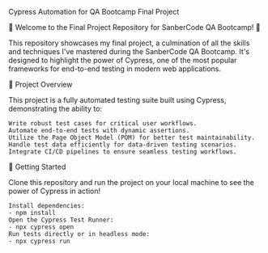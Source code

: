Cypress Automation for QA Bootcamp Final Project

🚀 Welcome to the Final Project Repository for SanberCode QA Bootcamp! 🚀

This repository showcases my final project, a culmination of all the skills and techniques I've mastered during the SanberCode QA Bootcamp. It's designed to highlight the power of Cypress, one of the most popular frameworks for end-to-end testing in modern web applications.

📌 Project Overview

This project is a fully automated testing suite built using Cypress, demonstrating the ability to:

    Write robust test cases for critical user workflows.
    Automate end-to-end tests with dynamic assertions.
    Utilize the Page Object Model (POM) for better test maintainability.
    Handle test data efficiently for data-driven testing scenarios.
    Integrate CI/CD pipelines to ensure seamless testing workflows.

🚦 Getting Started

Clone this repository and run the project on your local machine to see the power of Cypress in action!

    Install dependencies:
    - npm install  
    Open the Cypress Test Runner:
    - npx cypress open  
    Run tests directly or in headless mode: 
    - npx cypress run  
